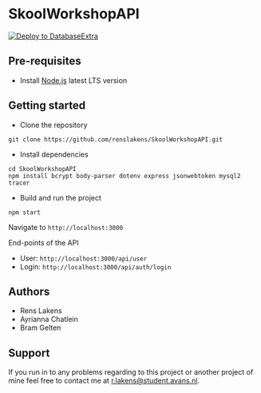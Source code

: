 # SkoolWorkshopAPI
[![Deploy to DatabaseExtra](https://github.com/renslakens/SkoolWorkshopAPI/actions/workflows/database_extra.yml/badge.svg)](https://github.com/renslakens/SkoolWorkshopAPI/actions/workflows/database_extra.yml)

## Pre-requisites
- Install [Node.js](https://nodejs.org/en/) latest LTS version

## Getting started
- Clone the repository
```
git clone https://github.com/renslakens/SkoolWorkshopAPI.git
```
- Install dependencies
```
cd SkoolWorkshopAPI
npm install bcrypt body-parser dotenv express jsonwebtoken mysql2 tracer
```
- Build and run the project
```
npm start
```
Navigate to `http://localhost:3000`

End-points of the API

- User: `http://localhost:3000/api/user`
- Login: `http://localhost:3000/api/auth/login`

## Authors
- Rens Lakens
- Ayrianna Chatlein
- Bram Gelten

## Support
If you run in to any problems regarding to this project or another project of mine feel free to contact me at r.lakens@student.avans.nl.